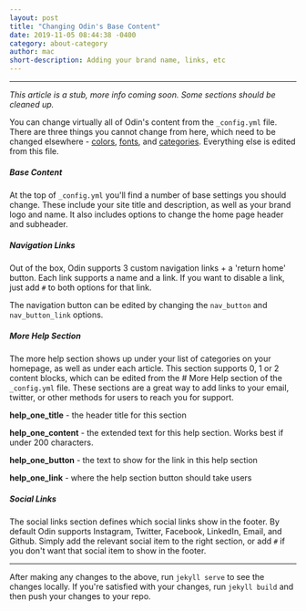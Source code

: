 ```yaml
---
layout: post
title: "Changing Odin's Base Content"
date: 2019-11-05 08:44:38 -0400
category: about-category
author: mac
short-description: Adding your brand name, links, etc
---
```


-----

*This article is a stub, more info coming soon. Some sections should be cleaned up.*

You can change virtually all of Odin's content from the `_config.yml` file. There are three things you cannot change from here, which need to be changed elsewhere - [colors](), [fonts](), and [categories](). Everything else is edited from this file.



##### Base Content

At the top of `_config.yml` you'll find a number of base settings you should change. These include your site title and description, as well as your brand logo and name. It also includes options to change the home page header and subheader.


##### Navigation Links
Out of the box, Odin supports 3 custom navigation links + a 'return home' button. Each link supports a name and a link. If you want to disable a link, just add `#` to both options for that link. 

The navigation button can be edited by changing the `nav_button` and `nav_button_link` options.

##### More Help Section

The more help section shows up under your list of categories on your homepage, as well as under each article. This section supports 0, 1 or 2 content blocks, which can be edited from the # More Help section of the `_config.yml` file. These sections are a great way to add links to your email, twitter, or other methods for users to reach you for support.

**help_one_title** - the header title for this section

**help_one_content** - the extended text for this help section. Works best if under 200 characters.

**help_one_button** - the text to show for the link in this help section

**help_one_link** - where the help section button should take users

##### Social Links

The social links section defines which social links show in the footer. By default Odin supports Instagram, Twitter, Facebook, LinkedIn, Email, and Github. Simply add the relevant social item to the right section, or add `#` if you don't want that social item to show in the footer.

----

After making any changes to the above, run `jekyll serve` to see the changes locally. If you're satisfied with your changes, run `jekyll build` and then push your changes to your repo.



